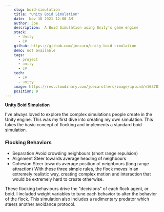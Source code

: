```yaml
---
    slug: boid-simulation
    title: "Unity Boid Simulation"
    date:  Nov 18 2021 12:00 AM
    author: Joe
    description:  A Boid Simulation using Unity's game engine
    stack: 
      - Unity 
      - C#
    github: https://github.com/joecaro/unity-boid-simulation
    demo: not available
    tags:
      - project
      - unity
      - c#
    tech:
      - c#
      - unity
    image: https://res.cloudinary.com/joecarothers/image/upload/v1637816868/misc/Projects/Screenshot_2021-11-24_235619_cjbf0j.png
    position: 9
---
```


**Unity Boid Simulation**

I've always loved to explore the complex simulations people create in the Unity engine. This was my first dive into creating my own simulation. This takes the basic concept of flocking and implements a standard boid simulation.

### Flocking Behaviors

- Separation
  Avoid crowding neighbours (short range repulsion)
- Alignment
  Steer towards average heading of neighbours
- Cohesion
  Steer towards average position of neighbours (long range attraction)
  With these three simple rules, the flock moves in an extremely realistic way, creating complex motion and interaction that would be extremely hard to create otherwise.

These flocking behaviours drive the "decisions" of each flock agent, or boid. I included weight variables to tune each behavior to alter the behavior of the flock. This simulation also includes a rudimentary predator which steers another avoidance protocol.

